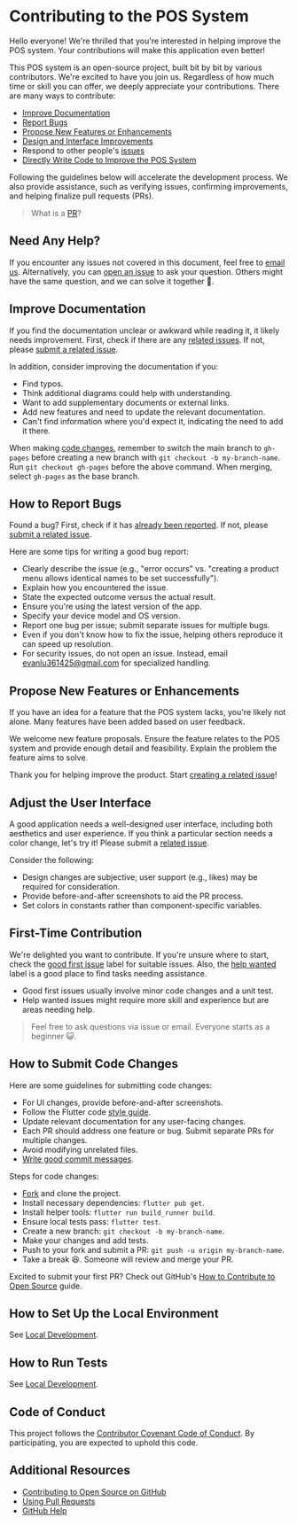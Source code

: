 # Contributing to the POS System

Hello everyone! We're thrilled that you're interested in helping improve the POS system. Your contributions will make this application even better!

This POS system is an open-source project, built bit by bit by various contributors. We're excited to have you join us. Regardless of how much time or skill you can offer, we deeply appreciate your contributions. There are many ways to contribute:

- [Improve Documentation](#improve-documentation)
- [Report Bugs](#how-to-report-bugs)
- [Propose New Features or Enhancements](#propose-new-features-or-enhancements)
- [Design and Interface Improvements](#adjust-the-user-interface)
- Respond to other people's [issues](https://github.com/evan361425/flutter-pos-system/issues)
- [Directly Write Code to Improve the POS System](#how-to-submit-code-changes)

Following the guidelines below will accelerate the development process. We also provide assistance, such as verifying issues, confirming improvements, and helping finalize pull requests (PRs).

> What is a [PR](https://gitbook.tw/chapters/github/pull-request.html)?

## Need Any Help?

If you encounter any issues not covered in this document, feel free to [email us](mailto:evanlu361425@gmail.com).
Alternatively, you can [open an issue](https://github.com/evan361425/flutter-pos-system/issues/new) to ask your question. Others might have the same question, and we can solve it together 😬.

## Improve Documentation

If you find the documentation unclear or awkward while reading it, it likely needs improvement. First, check if there are any [related issues](https://github.com/evan361425/flutter-pos-system/labels/document).
If not, please [submit a related issue](https://github.com/evan361425/flutter-pos-system/issues/new?assignees=&labels=&template=document.md&title=).

In addition, consider improving the documentation if you:

- Find typos.
- Think additional diagrams could help with understanding.
- Want to add supplementary documents or external links.
- Add new features and need to update the relevant documentation.
- Can't find information where you'd expect it, indicating the need to add it there.

When making [code changes](#how-to-submit-code-changes), remember to switch the main branch to `gh-pages` before creating a new branch with `git checkout -b my-branch-name`. Run `git checkout gh-pages` before the above command. When merging, select `gh-pages` as the base branch.

## How to Report Bugs

Found a bug? First, check if it has [already been reported](https://github.com/evan361425/flutter-pos-system/labels/bug). If not, please [submit a related issue](https://github.com/evan361425/flutter-pos-system/issues/new?assignees=&labels=&template=bug_report.md&title=).

Here are some tips for writing a good bug report:

- Clearly describe the issue (e.g., "error occurs" vs. "creating a product menu allows identical names to be set successfully").
- Explain how you encountered the issue.
- State the expected outcome versus the actual result.
- Ensure you're using the latest version of the app.
- Specify your device model and OS version.
- Report one bug per issue; submit separate issues for multiple bugs.
- Even if you don't know how to fix the issue, helping others reproduce it can speed up resolution.
- For security issues, do not open an issue. Instead, email <evanlu361425@gmail.com> for specialized handling.

## Propose New Features or Enhancements

If you have an idea for a feature that the POS system lacks, you're likely not alone. Many features have been added based on user feedback.

We welcome new feature proposals. Ensure the feature relates to the POS system and provide enough detail and feasibility. Explain the problem the feature aims to solve.

Thank you for helping improve the product. Start [creating a related issue](https://github.com/evan361425/flutter-pos-system/issues/new?assignees=&labels=&template=feature_request.md&title=)!

## Adjust the User Interface

A good application needs a well-designed user interface, including both aesthetics and user experience. If you think a particular section needs a color change, let's try it! Please submit a [related issue](https://github.com/evan361425/flutter-pos-system/issues/new?assignees=&labels=&template=design.md&title=).

Consider the following:

- Design changes are subjective; user support (e.g., likes) may be required for consideration.
- Provide before-and-after screenshots to aid the PR process.
- Set colors in constants rather than component-specific variables.

## First-Time Contribution

We're delighted you want to contribute. If you're unsure where to start, check the [good first issue](https://github.com/evan361425/flutter-pos-system/issues?q=is%3Aissue+label%3A%22good+first+issue%22) label for suitable issues. Also, the [help wanted](https://github.com/evan361425/flutter-pos-system/issues?q=is%3Aissue+label%3A%22help+wanted%22) label is a good place to find tasks needing assistance.

- Good first issues usually involve minor code changes and a unit test.
- Help wanted issues might require more skill and experience but are areas needing help.

> Feel free to ask questions via issue or email. Everyone starts as a beginner 😺.

## How to Submit Code Changes

Here are some guidelines for submitting code changes:

- For UI changes, provide before-and-after screenshots.
- Follow the Flutter code [style guide](https://github.com/flutter/flutter/wiki/Style-guide-for-Flutter-repo).
- Update relevant documentation for any user-facing changes.
- Each PR should address one feature or bug. Submit separate PRs for multiple changes.
- Avoid modifying unrelated files.
- [Write good commit messages](https://tbaggery.com/2008/04/19/a-note-about-git-commit-messages.html).

Steps for code changes:

- [Fork](https://github.com/evan361425/flutter-pos-system/fork) and clone the project.
- Install necessary dependencies: `flutter pub get`.
- Install helper tools: `flutter run build_runner build`.
- Ensure local tests pass: `flutter test`.
- Create a new branch: `git checkout -b my-branch-name`.
- Make your changes and add tests.
- Push to your fork and submit a PR: `git push -u origin my-branch-name`.
- Take a break 😆. Someone will review and merge your PR.

Excited to submit your first PR? Check out GitHub's [How to Contribute to Open Source](https://egghead.io/series/how-to-contribute-to-an-open-source-project-on-github) guide.

## How to Set Up the Local Environment

See [Local Development](../maintenance/development.md).

## How to Run Tests

See [Local Development](../maintenance/development.md).

## Code of Conduct

This project follows the [Contributor Covenant Code of Conduct](../CODE_OF_CONDUCT.md). By participating, you are expected to uphold this code.

## Additional Resources

- [Contributing to Open Source on GitHub](https://guides.github.com/activities/contributing-to-open-source/)
- [Using Pull Requests](https://help.github.com/articles/using-pull-requests/)
- [GitHub Help](https://help.github.com)
